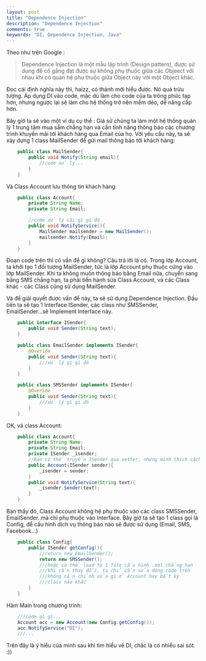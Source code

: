 ```yaml
---
layout: post
title: "Dependence Injection"
description: "Dependence Injection"
comments: true
keywords: "DI, Dependence Injection, Java"
---
```

Theo như trên Google : 
>Dependence Injection là một mẫu lập trình (Design pattern), được sử dụng để cố gắng đạt được sự không phụ thuộc giữa các Objeect với nhau khi có quan hệ phụ thuộc giữa Object này với một Object khác.

Đọc cái định nghĩa này thì, haizz, có thánh mới hiểu được. Nó quá trừu tượng.
Áp dụng DI vào code, mặc dù làm cho code của ta trông phức tạp hơn, nhưng ngược lại sẽ làm cho hệ thống trở nên mềm dẻo, dễ nâng cấp hơn. 

Bây giờ ta sẽ vào một ví dụ cụ thể : Giả sử chúng ta làm một hệ thống quản lý 1 trung tâm mua sắm chẳng hạn và cần tính năng thông báo các chương trình khuyến mãi tới khách hàng qua Email của họ.
Với yêu cầu này, ta sẽ xây dựng 1 class MailSender để gửi mail thông báo tới khách hàng:
```java
    public class MailSender{
        public void Notify(String email){
            //code xử lý...
        }
    }
```
Và Class Account lưu thông tin khách hàng:
```java
    public class Account{
        private String Name;
        private String Email;

        //code xử lý cái gì gì đó
        public void NotifyService(){
            MailSender mailsender = new MailSender();
            mailsender.Notify(Email);
        }
    }
```
Đoạn code trên thì có vấn đề gì không? Câu trả lời là có.
Trong lớp Account, ta khởi tạo 1 đối tượng MailSender, tức là lớp Account phụ thuộc cứng vào lớp MailSender. Khi ta không muốn thông báo bằng  Email nữa, chuyển sang bằng SMS chẳng hạn, ta phải tiến hành sửa Class Account, và các Class khác - các Class cũng sử dụng MailSender.

Và để giải quyết được vấn đề này, ta sẽ sử dụng Dependence Injection.
Đầu tiên ta sẽ tạo 1 Interface ISender, các class như SMSSender, EmailSender...sẽ Implement Interface này.
```java
    public interface ISender{
        public void Sender(String text);
    }
```
```java
    public class EmailSender implements ISender{
        @Overide
        public void Sender(String text){
            ///xử lý gì gì đó
        }
    }
```
```java
    public class SMSSender implements ISender{
        @Overide
        public void Sender(String text){
            ///xử lý gì gì đó
        }
    }
```
OK, và class Account:
```java
    public class Account{
        private String Name;
        private String Email;
        private ISender _isender;
        //Bạn có thể truyền ISender qua setter, nhưng mình thích cách này hơn :))
        public Account(ISender sender){
            _isender = sender;
        }
        public void NotifyService(String text){
            _isender.Sender(text);
        }
    }
```
Bạn thấy đó, Class Account không hệ phụ thuộc vào các class SMSSender, EmailSender..mà chỉ phụ thuộc vào Interface.
Bây giờ ta sẽ tạo 1 class gọi là Config, để cấu hình dịch vụ thông báo nào sẽ được sử dụng (Email, SMS, Facebook...)
```java
    public class Config{
        public ISender getConfig(){
            //return new EmailSender();
            return new SMSSender();
            ///hoặc có thể load từ 1 file cấu hình .xml chẳng hạn
            ///khi cần thay đổi, ta chỉ cần sửa dòng code trên
            ///không cần chỉnh sửa gì ở Account hay bất kỳ
            ///class nào khác
        }
    }
```
Hàm Main trong chương trình:
```java
    ///code gì gì...
    Account acc = new Account(new Config.getConfig());
    acc.NotifyService("DI");
    ///...
```
Trên đây là ý hiểu của mình sau khi tìm hiểu về DI, chắc là có nhiều sai sót. :))
